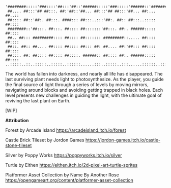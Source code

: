 ```
'########:::::'###::::'##:::'##::'######:::::'###:::::'######::'########:
 ##.... ##:::'## ##:::. ##:'##::'##... ##:::'## ##:::'##... ##:... ##..::
 ##:::: ##::'##:. ##:::. ####::: ##:::..:::'##:. ##:: ##:::..::::: ##::::
 ########::'##:::. ##:::. ##:::: ##:::::::'##:::. ##:. ######::::: ##::::
 ##.. ##::: #########:::: ##:::: ##::::::: #########::..... ##:::: ##::::
 ##::. ##:: ##.... ##:::: ##:::: ##::: ##: ##.... ##:'##::: ##:::: ##::::
 ##:::. ##: ##:::: ##:::: ##::::. ######:: ##:::: ##:. ######::::: ##::::
..:::::..::..:::::..:::::..::::::......:::..:::::..:::......::::::..:::::
```
The world has fallen into darkness, and nearly all life has disappeared. The last surviving plant needs light to photosynthesize. As the player, you guide the final source of light through a series of levels by moving mirrors, navigating around blocks and avoiding getting trapped in black holes. Each level presents new challenges in guiding the light, with the ultimate goal of reviving the last plant on Earth.


[WIP]

**Attribution**

Forest by Arcade Island https://arcadeisland.itch.io/forest

Castle Brick Tileset by Jordon Games https://jordon-games.itch.io/castle-stone-tileset

Silver by Poppy Works https://poppyworks.itch.io/silver

Turtle by Elthen https://elthen.itch.io/2d-pixel-art-turtle-sprites

Platformer Asset Collection by Name By Another Rose https://opengameart.org/content/platformer-asset-collection